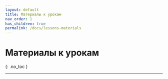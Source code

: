 ```yaml
---
layout: default
title: Материалы к урокам
nav_order: 1
has_children: true
permalink: /docs/lessons-materials
---
```


# Материалы к урокам
{: .no_toc }

---
